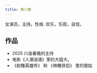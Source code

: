 ```yaml
---
title: 黄小蕾
---
```


女演员，主持。性格: 欢乐，乐观，自信。

## 作品
* 2025 川渝春晚的主持
* 电影《人潮汹涌》里的大姐大。
* 《射雕英雄传》 和 《神雕侠侣》 里的傻姑